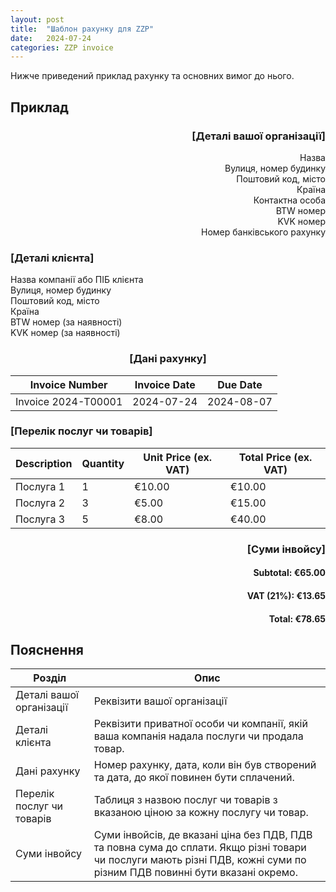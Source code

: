 ```yaml
---
layout: post
title:  "Шаблон рахунку для ZZP"
date:   2024-07-24
categories: ZZP invoice
---
```

Нижче приведений приклад рахунку та основних вимог до нього.

## Приклад

<div style="text-align: right">

### [Деталі вашої організації]
Назва <br/>
Вулиця, номер будинку <br/>
Поштовий код, місто <br/>
Країна <br/>
Контактна особа <br/>
BTW номер <br/>
KVK номер <br/>
Номер банківського рахунку
</div>

### [Деталі клієнта]
Назва компанії або ПІБ клієнта <br/>
Вулиця, номер будинку <br/>
Поштовий код, місто <br/>
Країна <br/>
BTW номер (за наявності) <br/>
KVK номер (за наявності)

<div style="text-align: center">

### [Дані рахунку]
</div>

| Invoice Number       | Invoice Date | Due Date    |
|----------------------|--------------|-------------|
| Invoice 2024-T00001  | 2024-07-24   | 2024-08-07  |

### [Перелік послуг чи товарів]
| Description        | Quantity | Unit Price (ex. VAT) | Total Price (ex. VAT) |
|--------------------|----------|----------------------|-----------------------|
| Послуга 1          | 1        | €10.00               | €10.00                |
| Послуга 2          | 3        | €5.00                | €15.00                |
| Послуга 3          | 5        | €8.00                | €40.00                |

<div style="text-align: right">

### [Суми інвойсу]
#### Subtotal:  €65.00
#### VAT (21%): €13.65
#### Total:     €78.65
</div>

## Пояснення

| Розділ | Опис |
|--------|------|
| Деталі вашої організації | Реквізити вашої організації |
| Деталі клієнта | Реквізити приватної особи чи компанії, якій ваша компанія надала послуги чи продала товар. |
| Дані рахунку | Номер рахунку, дата, коли він був створений та дата, до якої повинен бути сплачений. |
| Перелік послуг чи товарів | Таблиця з назвою послуг чи товарів з вказаною ціною за кожну послугу чи товар. |
| Суми інвойсу | Суми інвойсів, де вказані ціна без ПДВ, ПДВ та повна сума до сплати. Якщо різні товари чи послуги мають різні ПДВ, кожні суми по різним ПДВ повинні бути вказані окремо. |
